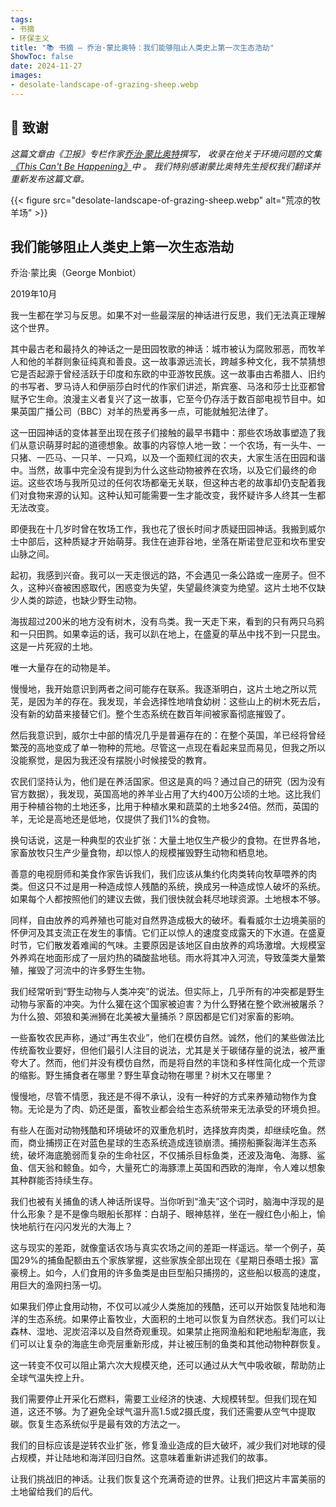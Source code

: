 ```yaml
---
tags:
- 书摘
- 环保主义
title: "📚 书摘 — 乔治·蒙比奥特：我们能够阻止人类史上第一次生态浩劫"
ShowToc: false
date: 2024-11-27
images:
- desolate-landscape-of-grazing-sheep.webp
---
```


## 🙏 致谢

*这篇文章由《卫报》专栏作家[乔治·蒙比奥特](https://www.monbiot.com/)撰写，
收录在他关于环境问题的文集[《This Can't Be Happening》](https://www.goodreads.com/book/show/55663836-this-can-t-be-happening)中 。
我们特别感谢蒙比奥特先生授权我们翻译并重新发布这篇文章。*

{{< figure src="desolate-landscape-of-grazing-sheep.webp" alt="荒凉的牧羊场" >}}

## 我们能够阻止人类史上第一次生态浩劫

乔治·蒙比奥（George Monbiot）  

2019年10月

我一生都在学习与反思。如果不对一些最深层的神话进行反思，我们无法真正理解这个世界。  

其中最古老和最持久的神话之一是田园牧歌的神话：城市被认为腐败邪恶，而牧羊人和他的羊群则象征纯真和善良。这一故事源远流长，跨越多种文化，我不禁猜想它是否起源于曾经活跃于印度和东欧的中亚游牧民族。这一故事由古希腊人、旧约的书写者、罗马诗人和伊丽莎白时代的作家们讲述，斯宾塞、马洛和莎士比亚都曾赋予它生命。浪漫主义者复兴了这一故事，它至今仍存活于数百部电视节目中。如果英国广播公司（BBC）对羊的热爱再多一点，可能就触犯法律了。  

这一田园神话的变体甚至出现在孩子们接触的最早书籍中：那些农场故事塑造了我们从意识萌芽时起的道德想象。故事的内容惊人地一致：一个农场，有一头牛、一只猪、一匹马、一只羊、一只鸡，以及一个面颊红润的农夫，大家生活在田园和谐中。当然，故事中完全没有提到为什么这些动物被养在农场，以及它们最终的命运。这些农场与我所见过的任何农场都毫无关联，但这种古老的故事却仍支配着我们对食物来源的认知。这种认知可能需要一生才能改变，我怀疑许多人终其一生都无法改变。  

即便我在十几岁时曾在牧场工作，我也花了很长时间才质疑田园神话。我搬到威尔士中部后，这种质疑才开始萌芽。我住在迪菲谷地，坐落在斯诺登尼亚和坎布里安山脉之间。  

起初，我感到兴奋。我可以一天走很远的路，不会遇见一条公路或一座房子。但不久，这种兴奋被困惑取代，困惑变为失望，失望最终演变为绝望。这片土地不仅缺少人类的踪迹，也缺少野生动物。  

海拔超过200米的地方没有树木，没有鸟类。我一天走下来，看到的只有两只乌鸦和一只田鹨。如果幸运的话，我可以趴在地上，在盛夏的草丛中找不到一只昆虫。这是一片死寂的土地。  

唯一大量存在的动物是羊。  

慢慢地，我开始意识到两者之间可能存在联系。我逐渐明白，这片土地之所以荒芜，是因为羊的存在。我发现，羊会选择性地啃食幼树：这些山上的树木死去后，没有新的幼苗来接替它们。整个生态系统在数百年间被家畜彻底摧毁了。  

然后我意识到，威尔士中部的情况几乎是普遍存在的：在整个英国，羊已经将曾经繁茂的高地变成了单一物种的荒地。尽管这一点现在看起来显而易见，但我之所以没能察觉，是因为我还没有摆脱小时候接受的教育。  

农民们坚持认为，他们是在养活国家。但这是真的吗？通过自己的研究（因为没有官方数据），我发现，英国高地的养羊业占用了大约400万公顷的土地。这比我们用于种植谷物的土地还多，比用于种植水果和蔬菜的土地多24倍。然而，英国的羊，无论是高地还是低地，仅提供了我们1%的食物。  

换句话说，这是一种典型的农业扩张：大量土地仅生产极少的食物。在世界各地，家畜放牧只生产少量食物，却以惊人的规模摧毁野生动物和栖息地。  

善意的电视厨师和美食作家告诉我们，我们应该从集约化肉类转向牧草喂养的肉类。但这只不过是用一种造成惊人残酷的系统，换成另一种造成惊人破坏的系统。如果每个人都按照他们的建议去做，我们很快就会耗尽地球资源。土地根本不够。  

同样，自由放养的鸡养殖也可能对自然界造成极大的破坏。看看威尔士边境美丽的怀伊河及其支流正在发生的事情。它们正以惊人的速度变成露天的下水道。在盛夏时节，它们散发着难闻的气味。主要原因是该地区自由放养的鸡场激增。大规模室外养鸡在地面形成了一层灼热的磷酸盐地毯。雨水将其冲入河流，导致藻类大量繁殖，摧毁了河流中的许多野生生物。  

我们经常听到“野生动物与人类冲突”的说法。但实际上，几乎所有的冲突都是野生动物与家畜的冲突。为什么獾在这个国家被迫害？为什么野猪在整个欧洲被屠杀？为什么狼、郊狼和美洲狮在北美被大量捕杀？原因都是它们对家畜的影响。  

一些畜牧农民声称，通过“再生农业”，他们在模仿自然。诚然，他们的某些做法比传统畜牧业要好，但他们最引人注目的说法，尤其是关于碳储存量的说法，被严重夸大了。然而，他们并没有模仿自然，而是将自然的丰饶和多样性简化成一个荒谬的缩影。野生捕食者在哪里？野生草食动物在哪里？树木又在哪里？  

慢慢地，尽管不情愿，我还是不得不承认，没有一种好的方式来养殖动物作为食物。无论是为了肉、奶还是蛋，畜牧业都会给生态系统带来无法承受的环境负担。  

有些人在面对动物残酷和环境破坏的双重危机时，选择放弃肉类，却继续吃鱼。然而，商业捕捞正在对蓝色星球的生态系统造成连锁崩溃。捕捞船撕裂海洋生态系统，破坏海底脆弱而复杂的生命社区，不仅捕杀目标鱼类，还波及海龟、海豚、鲨鱼、信天翁和鲸鱼。如今，大量死亡的海豚漂上英国和西欧的海岸，令人难以想象其种群能否持续生存。  

我们也被有关捕鱼的诱人神话所误导。当你听到“渔夫”这个词时，脑海中浮现的是什么形象？是不是像鸟眼船长那样：白胡子、眼神慈祥，坐在一艘红色小船上，愉快地航行在闪闪发光的大海上？  

这与现实的差距，就像童话农场与真实农场之间的差距一样遥远。举一个例子，英国29%的捕鱼配额由五个家族掌握，这些家族全部出现在《星期日泰晤士报》富豪榜上。如今，人们食用的许多鱼类是由巨型船只捕捞的，这些船以极高的速度，用巨大的渔网扫荡一切。  

如果我们停止食用动物，不仅可以减少人类施加的残酷，还可以开始恢复陆地和海洋的生态系统。如果停止畜牧业，大面积的土地可以恢复为自然状态。我们可以让森林、湿地、泥炭沼泽以及自然奇观重现。如果禁止拖网渔船和耙地船犁海底，我们可以让复杂的海底生命壳层重新形成，并让被压制的鱼类和其他动物种群恢复。  

这一转变不仅可以阻止第六次大规模灭绝，还可以通过从大气中吸收碳，帮助防止全球气温失控上升。  

我们需要停止开采化石燃料，需要工业经济的快速、大规模转型。但我们现在知道，这还不够。为了避免全球气温升高1.5或2摄氏度，我们还需要从空气中提取碳。恢复生态系统似乎是最有效的方法之一。  

我们的目标应该是逆转农业扩张，修复渔业造成的巨大破坏，减少我们对地球的侵占规模，并让陆地和海洋回归自然。这意味着重新讲述我们的故事。  

让我们挑战旧的神话。让我们恢复这个充满奇迹的世界。让我们把这片丰富美丽的土地留给我们的后代。
